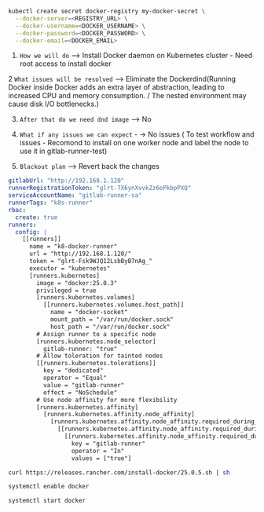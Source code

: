 ```bash
kubectl create secret docker-registry my-docker-secret \
  --docker-server=<REGISTRY_URL> \
  --docker-username=<DOCKER_USERNAME> \
  --docker-password=<DOCKER_PASSWORD> \
  --docker-email=<DOCKER_EMAIL>


```
1. ```How we will do```   --> Install Docker daemon on Kubernetes cluster  - Need root access to install docker

2  ```What issues will be resolved``` --> Eliminate the Dockerdind(Running Docker inside Docker adds an extra layer of abstraction, leading to increased CPU and memory consumption. / The nested environment may cause disk I/O bottlenecks.)

3. ```After that do we need dnd image```  -->  No 

5. ```What if any issues we can expect``` - -> No issues ( To test workflow and issues  - Recomond  to install on one worker node and label the node to use it in gitlab-runner-test)

6. ```Blackout plan```  --> Revert back the changes




```yaml
gitlabUrl: "http://192.168.1.120"
runnerRegistrationToken: "glrt-7X6ynXvvkZz6oPkbpPXQ"
serviceAccountName: "gitlab-runner-sa"
runnerTags: "k8s-runner"
rbac:
  create: true
runners:
  config: |
    [[runners]]
      name = "k8-docker-runner"
      url = "http://192.168.1.120/"
      token = "glrt-Fsk9WJQ12LsbByB7nAg_"
      executor = "kubernetes"
      [runners.kubernetes]
        image = "docker:25.0.3"
        privileged = true
        [runners.kubernetes.volumes]
          [[runners.kubernetes.volumes.host_path]]
            name = "docker-socket"
            mount_path = "/var/run/docker.sock"
            host_path = "/var/run/docker.sock"
        # Assign runner to a specific node
        [runners.kubernetes.node_selector]
          gitlab-runner: "true"
        # Allow toleration for tainted nodes
        [[runners.kubernetes.tolerations]]
          key = "dedicated"
          operator = "Equal"
          value = "gitlab-runner"
          effect = "NoSchedule"
        # Use node affinity for more flexibility
        [runners.kubernetes.affinity]
          [runners.kubernetes.affinity.node_affinity]
            [runners.kubernetes.affinity.node_affinity.required_during_scheduling_ignored_during_execution]
              [[runners.kubernetes.affinity.node_affinity.required_during_scheduling_ignored_during_execution.node_selector_terms]]
                [[runners.kubernetes.affinity.node_affinity.required_during_scheduling_ignored_during_execution.node_selector_terms.match_expressions]]
                  key = "gitlab-runner"
                  operator = "In"
                  values = ["true"]

```

```bash
curl https://releases.rancher.com/install-docker/25.0.5.sh | sh

systemctl enable docker

systemctl start docker

```
